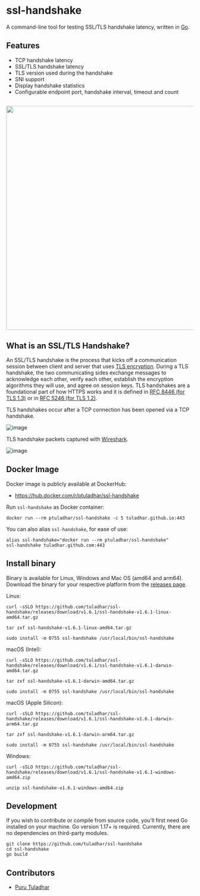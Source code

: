 # ssl-handshake
A command-line tool for testing SSL/TLS handshake latency, written in [Go](https://go.dev/).

## Features
* TCP handshake latency
* SSL/TLS handshake latency
* TLS version used during the handshake
* SNI support
* Display handshake statistics
* Configurable endpoint port, handshake interval, timeout and count

## 
<p align="center">
  <img width="600" src="https://github.com/tuladhar/ssl-handshake/blob/main/demo/ssl-handshake.svg">
</p>


## What is an SSL/TLS Handshake?
An SSL/TLS handshake is the process that kicks off a communication session between client and server that uses [TLS encryption](https://en.wikipedia.org/wiki/Transport_Layer_Security). During a TLS handshake, the two communicating sides exchange messages to acknowledge each other, verify each other, establish the encryption algorithms they will use, and agree on session keys. TLS handshakes are a foundational part of how HTTPS works and it is defined in [RFC 8446 (for TLS 1.3)](https://tools.ietf.org/html/rfc8446) or in [RFC 5246 (for TLS 1.2)](https://datatracker.ietf.org/doc/html/rfc5246).

TLS handshakes occur after a TCP connection has been opened via a TCP handshake. 

![image](https://user-images.githubusercontent.com/5674762/147405109-319358ff-8506-4383-8778-6961e99c4e99.png)

TLS handshake packets captured with [Wireshark](https://www.wireshark.org/).

![image](https://user-images.githubusercontent.com/5674762/147404043-7e6d983a-e9c5-4477-a8e2-3e054d4f861d.png)

## Docker Image

Docker image is publicly available at DockerHub:
* https://hub.docker.com/r/ptuladhar/ssl-handshake

Run `ssl-handshake` as Docker container:
```
docker run --rm ptuladhar/ssl-handshake -c 5 tuladhar.github.io:443
```
You can also alias `ssl-handshake`, for ease of use:
```
alias ssl-handshake="docker run --rm ptuladhar/ssl-handshake"
ssl-handshake tuladhar.github.com:443
```
## Install binary
Binary is available for Linux, Windows and Mac OS (amd64 and arm64). Download the binary for your respective platform from the [releases page](https://github.com/tuladhar/ssl-handshake/releases).

Linux:
```
curl -sSLO https://github.com/tuladhar/ssl-handshake/releases/download/v1.6.1/ssl-handshake-v1.6.1-linux-amd64.tar.gz
```
```
tar zxf ssl-handshake-v1.6.1-linux-amd64.tar.gz
```
```
sudo install -m 0755 ssl-handshake /usr/local/bin/ssl-handshake
```

macOS (Intel):
```
curl -sSLO https://github.com/tuladhar/ssl-handshake/releases/download/v1.6.1/ssl-handshake-v1.6.1-darwin-amd64.tar.gz
```
```
tar zxf ssl-handshake-v1.6.1-darwin-amd64.tar.gz
```
```
sudo install -m 0755 ssl-handshake /usr/local/bin/ssl-handshake
```

macOS (Apple Silicon):
```
curl -sSLO https://github.com/tuladhar/ssl-handshake/releases/download/v1.6.1/ssl-handshake-v1.6.1-darwin-arm64.tar.gz
```
```
tar zxf ssl-handshake-v1.6.1-darwin-arm64.tar.gz
```
```
sudo install -m 0755 ssl-handshake /usr/local/bin/ssl-handshake
```

Windows:
```
curl -sSLO https://github.com/tuladhar/ssl-handshake/releases/download/v1.6.1/ssl-handshake-v1.6.1-windows-amd64.zip
```
```
unzip ssl-handshake-v1.6.1-windows-amd64.zip
```

## Development

If you wish to contribute or compile from source code, you'll first need Go installed on your machine. Go version 1.17+ is required. Currently, there are no dependencies on third-party modules. 

```
git clone https://github.com/tuladhar/ssl-handshake
cd ssl-handshake 
go build
```

## Contributors
- [Puru Tuladhar](https://tuladhar.github.io)
